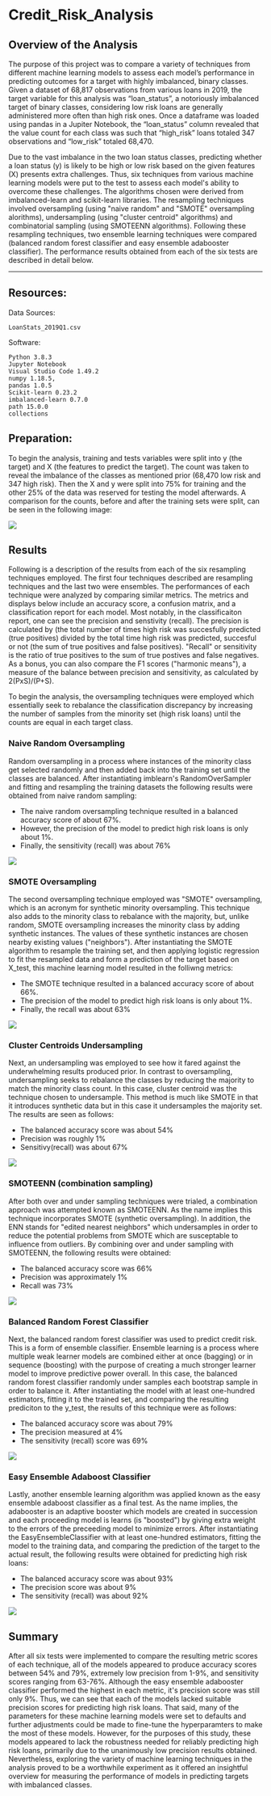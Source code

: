# Credit_Risk_Analysis

## Overview of the Analysis

The purpose of this project was to compare a variety of techniques from different machine learning models to assess each model’s performance in predicting outcomes for a target with highly imbalanced, binary classes.  Given a dataset of 68,817 observations from various loans in 2019, the target variable for this analysis was “loan_status”, a notoriously imbalanced target of binary classes, considering low risk loans are generally administered more often than high risk ones.  Once a dataframe was loaded using pandas in a Jupiter Notebook, the “loan_status” column revealed that the value count for each class was such that “high_risk” loans totaled 347 observations and “low_risk” totaled 68,470.  


Due to the vast imbalance in the two loan status classes, predicting whether a loan status (y) is likely to be high or low risk based on the given features (X) presents extra challenges.  Thus, six techniques from various machine learning models were put to the test to assess each model's ability to overcome these challenges.  The algorithms chosen were derived from imbalanced-learn and scikit-learn libraries.  The resampling techniques involved oversampling (using "naive random" and "SMOTE" oversampling alorithms), undersampling (using "cluster centroid" algorithms) and combinatorial sampling (using SMOTEENN algorithms).  Following these resampling techniques, two ensemble learning techniques were compared (balanced random forest classifier and easy ensemble adabooster classifier). The performance results obtained from each of the six tests are described in detail below.

---------------------------------------------
## Resources:

Data Sources: 
    
    LoanStats_2019Q1.csv

    

Software: 

    Python 3.8.3
    Jupyter Notebook
    Visual Studio Code 1.49.2
    numpy 1.18.5, 
    pandas 1.0.5
    Scikit-learn 0.23.2
    imbalanced-learn 0.7.0
    path 15.0.0
    collections


## Preparation:

To begin the analysis, training and tests variables were split into y (the target) and X (the features to predict the target).  The count was taken to reveal the imbalance of the classes as mentioned prior (68,470 low risk and 347 high risk).  Then the X and y were split into 75% for training and the other 25% of the data was reserved for testing the model afterwards.  A comparison for the counts, before and after the training sets were split, can be seen in the following image:

![](images_for_readme/train_test_split.png)


## Results

Following is a description of the results from each of the six resampling techniques employed.  The first four techniques described are resampling techniques and the last two were ensembles.  The performances of each technique were analyzed by comparing similar metrics.  The metrics and displays below include an accuracy score, a confusion matrix, and a classification report for each model.  Most notably, in the classificaiton report, one can see the precision and senstivity (recall).  The precision is calculated by (the total number of times high risk was succesfully predicted (true positives) divided by the total time high risk was predicted, succesful or not (the sum of true positives and false positives).  "Recall" or sensitivity is the ratio of true positives to the sum of true postives and false negatives.  As a bonus, you can also compare the F1 scores ("harmonic means"), a measure of the balance between precision and sensitivity, as calculated by 2(PxS)/(P+S).


To begin the analysis, the oversampling techniques were employed which essentially seek to rebalance the classification discrepancy by increasing the number of samples from the minority set (high risk loans) until the counts are equal in each target class.

### Naive Random Oversampling

Random oversampling in a process where instances of the minority class get selected randomly and then added back into the training set until the classes are balanced. After instantiating imblearn's RandomOverSampler and fitting and resampling the training datasets the following results were obtained from naive random sampling:

- The naive random oversampling technique resulted in a balanced accuracy score of about 67%.
- However, the precision of the model to predict high risk loans is only about 1%.  
- Finally, the sensitivity (recall) was about 76%

![](images_for_readme/random_oversampling.png)


### SMOTE Oversampling

The second oversampling technique employed was "SMOTE" oversampling, which is an acronym for synthetic minority oversampling.  This technique also adds to the minority class to rebalance with the majority, but, unlike random, SMOTE oversampling increases the minority class by adding synthetic instances.  The values of these synthetic instances are chosen nearby existing values ("neighbors").  After instantiating the SMOTE algorithm to resample the training set, and then applying logistic regression to fit the resampled data and form a prediction of the target based on X_test, this machine learning model resulted in the folliwng metrics:

- The SMOTE technique resulted in a balanced accuracy score of about 66%.
- The precision of the model to predict high risk loans is only about 1%.  
- Finally, the recall was about 63%

![](images_for_readme/SMOTE.png)




### Cluster Centroids Undersampling

Next, an undersampling was employed to see how it fared against the underwhelming results produced prior.  In contrast to oversampling, undersampling seeks to rebalance the classes by reducing the majority to match the minority class count.  In this case, cluster centroid was the technique chosen to undersample.  This method is much like SMOTE in that it introduces synthetic data but in this case it undersamples the majority set.  The results are seen as follows:

- The balanced accuracy score was about 54%
- Precision was roughly 1%
- Sensitivy(recall) was about 67%

![](images_for_readme/cluster_centroids_undersampling.png)


### SMOTEENN (combination sampling)

After both over and under sampling techniques were trialed, a combination approach was attempted known as SMOTEENN.  As the name implies this technique incorporates SMOTE (synthetic oversampling).  In addition, the ENN stands for "edited nearest neighbors" which undersamples in order to reduce the potential problems from SMOTE which are susceptable to influence from outliers.  By combining over and under sampling with SMOTEENN, the following results were obtained:

- The balanced accuracy score was 66%
- Precision was approximately 1%
- Recall was 73%

![](images_for_readme/smoteenn.png)


### Balanced Random Forest Classifier

Next, the balanced random forest classifier was used to predict credit risk.  This is a form of ensemble classifier.  Ensemble learning is a process where multiple weak learner models are combined either at once (bagging) or in sequence (boosting) with the purpose of creating a much stronger learner model to improve predictive power overall.  In this case, the balanced random forest classifier randomly under samples each bootstrap sample in order to balance it.  After instantiating the model with at least one-hundred estimators, fitting it to the trained set, and comparing the resulting prediciton to the y_test, the results of this technique were as follows:

- The balanced accuracy score was about 79%
- The precision measured at 4%
- The sensitivity (recall) score was 69%


![](images_for_readme/balanced_randomforest_classifier.png)

### Easy Ensemble Adaboost Classifier

Lastly, another ensemble learning algorithm was applied known as the easy ensemble adaboost classifier as a final test.  As the name implies, the adabooster is an adaptive booster which models are created in succession and each proceeding model is learns (is "boosted") by giving extra weight to the errors of the preceeding model to minimize errors.  After instantiating the EasyEnsembleClassifier with at least one-hundred estimators, fitting the model to the training data, and comparing the prediction of the target to the actual result, the following results were obtained for predicting high risk loans:

- The balanced accuracy score was about 93%
- The precision score was about 9%
- The sensitivity (recall) was about 92%

![](images_for_readme/adaboost.png)

## Summary

After all six tests were implemented to compare the resulting metric scores of each technique, all of the models appeared to produce accuracy scores between 54% and 79%, extremely low precision from 1-9%, and sensitivity scores ranging from 63-76%.  Although the easy ensemble adabooster classifier performed the highest in each metric, it's precision score was still only 9%.  Thus, we can see that each of the models lacked suitable precision scores for predicting high risk loans.  That said, many of the parameters for these machine learning models were set to defaults and further adjustments could be made to fine-tune the hyperparamters to make the most of these models.  However, for the purposes of this study, these models appeared to lack the robustness needed for reliably predicting high risk loans, primarily due to the unanimously low precision results obtained.  Nevertheless, exploring the variety of machine learning techniques in the analysis proved to be a worthwhile experiment as it offered an insightful overview for measuring the performance of models in predicting targets with imbalanced classes.